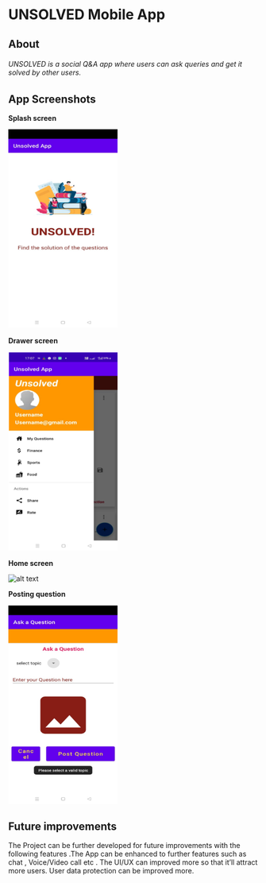 # UNSOLVED Mobile App

## About

###### UNSOLVED is a social Q&A app where users can ask queries and get it solved by other  users.





## App Screenshots



**Splash screen**



<img src="Images/splash.jpeg" alt="alt text" title="image Title" height="400" width="220"/>

**Drawer screen**



<img src="Images/Picture1.png" alt="alt text" title="image Title" height="400" width="220"/>

**Home screen**



<img src="Images/picture3 org.jpeg" alt="alt text" title="image Title" height="400" width="220"/>

**Posting question**



<img src="Images/Picture2.png" alt="alt text" title="image Title" height="400" width="220"/>





## Future improvements

The Project can be further developed for future improvements with the following features .The App can be enhanced to further features such as chat , Voice/Video call etc .
The UI/UX can improved more so that it’ll attract more users.
User data protection can be improved more.





